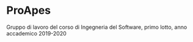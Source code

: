 # ProApes
Gruppo di lavoro del corso di Ingegneria del Software, primo lotto, anno accademico 2019-2020
